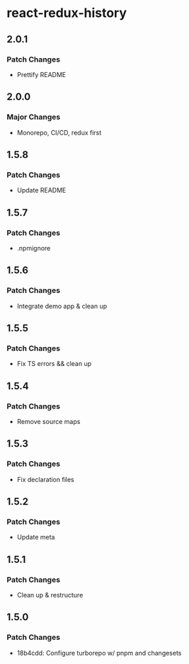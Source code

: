 # react-redux-history

## 2.0.1

### Patch Changes

- Prettify README

## 2.0.0

### Major Changes

- Monorepo, CI/CD, redux first

## 1.5.8

### Patch Changes

- Update README

## 1.5.7

### Patch Changes

- .npmignore

## 1.5.6

### Patch Changes

- Integrate demo app & clean up

## 1.5.5

### Patch Changes

- Fix TS errors && clean up

## 1.5.4

### Patch Changes

- Remove source maps

## 1.5.3

### Patch Changes

- Fix declaration files

## 1.5.2

### Patch Changes

- Update meta

## 1.5.1

### Patch Changes

- Clean up & restructure

## 1.5.0

### Patch Changes

- 18b4cdd: Configure turborepo w/ pnpm and changesets
